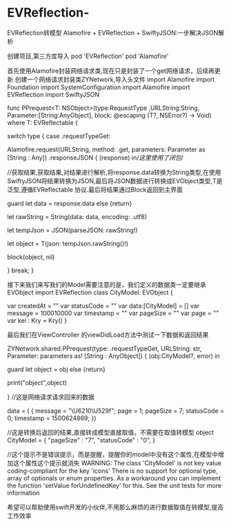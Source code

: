 # EVReflection-
EVReflection转模型
Alamofire + EVReflection + SwiftyJSON:一步解决JSON解析

创建项目,第三方库导入
pod 'EVReflection'
pod 'Alamofire'

首先使用Alamofire封装网络请求类,现在只是封装了一个get网络请求，后续再更新
创建一个网络请求封装类ZYNetwork,导入头文件
import Alamofire
import Foundation
import SystemConfiguration
import Alamofire
import EVReflection
import SwiftyJSON

func PPrequest<T: NSObject>(type:RequestType ,URLString:String, Parameter:[String:AnyObject], block: @escaping (T?, NSError?) -> Void) where T: EVReflectable {

switch type {
case .requestTypeGet:

Alamofire.request(URLString, method: .get, parameters: Parameter as [String : Any])
.responseJSON { (response) in/*这里使用了闭包*/

//获取结果,获取结果,对结果进行解析,将response.data转换为String类型,在使用SwiftyJSON将结果转换为JSON,最后将JSON数据进行转换成EVObject类型,T是泛型,遵循EVReflectable 协议.最后将结果通过Block返回到主界面

guard let data = response.data else {return}

let rawString = String(data: data, encoding: .utf8)

let tempJson = JSON(parseJSON: rawString!)

let object = T(json: tempJson.rawString()!)

block(object, nil)

}
break;
}



接下来我们来写我们的Model需要注意的是，我们定义的数据类一定要继承EVObject
import EVReflection
class CityModel: EVObject {

var createdAt = ""
var statusCode  = ""
var data:[CityModel] = []
var message  = 100010000
var timestamp = ""
var pageSize  = ""
var page  = ""
var kei : Kry = Kry()
}


最后我们在ViewController 的viewDidLoad方法中测试一下数据和返回结果

ZYNetwork.shared.PPrequest(type: .requestTypeGet, URLString: str, Parameter: parameters as! [String : AnyObject]) { (obj:CityModel?, error) in

guard let object = obj else {return}

print("object",object)

}
//这是网络请求请求回来的数据

data =     (
{
message = "\U6210\U529f";
page = 1;
pageSize = 7;
statusCode = 0;
timestamp = 1500624869;
})

//这是转换后返回的结果,直接转成模型直接取值，不需要在取值转模型
object CityModel = {
"pageSize" : "7",
"statusCode" : "0",
}

//这个提示不是错误提示，而是提醒，提醒你的model中没有这个属性,在模型中增加这个属性这个提示就消失
WARNING: The class 'CityModel' is not key value coding-compliant for the key 'icons'
There is no support for optional type, array of optionals or enum properties.
As a workaround you can implement the function 'setValue forUndefinedKey' for this. See the unit tests for more information


希望可以帮助使用swift开发的小伙伴,不用那么麻烦的进行数据取值在转模型,提高工作效率




